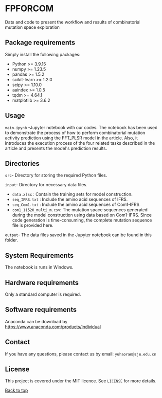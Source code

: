 # FPFORCOM

Data and code to present the workflow and results of combinatorial mutation space exploration

## Package requirements

Simply install the following packages:
- Python >= 3.9.15
- numpy >= 1.23.5
- pandas >= 1.5.2
- scikit-learn >= 1.2.0
- scipy >= 1.10.0
- aaindex >= 1.0.5
- tqdm >= 4.64.1
- matplotlib >= 3.6.2

## Usage
`main.ipynb` -Jupyter notebook with our codes. The notebook has been used to demonstrate the process of how to perform combinatorial mutation activity prediction using the FFT_PLSR model in the article. Also, it introduces the execution process of the four related tasks described in the article and presents the model's prediction results.

## Directories
`src`- Directory for storing the required Python  files.

`input`- Directory for necessary data files.
* `data.xlsx`  : Contain the training sets for model construction.
* `seq_IFRS.txt` : Include the amino acid sequences of IFRS.
* `seq_Com1.txt` : Include the amino acid sequences of Com1-IFRS.
* `com1_11520_multi_m.csv`: The mutation space sequences generated during the model construction using data based on Com1-IFRS.
Since code generation is time-consuming, the complete mutation sequence file is provided here.

`output`- The data files saved  in the Jupyter notebook can be found in this folder.




##  System Requirements

The notebook is runs in Windows.

## Hardware requirements

Only a standard computer is required.

## Software requirements

Anaconda can be download by https://www.anaconda.com/products/individual

## Contact 
If you have any questions, please contact us by email: `yuhaoran@zju.edu.cn`

## License

This project is covered under the MIT licence. See `LICENSE` for more details.  

[Back to top](#TOP)
